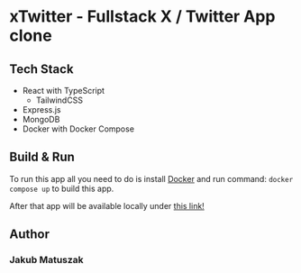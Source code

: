 # xTwitter - Fullstack X / Twitter App clone

## Tech Stack

- React with TypeScript
  - TailwindCSS
- Express.js
- MongoDB
- Docker with Docker Compose

## Build & Run

To run this app all you need to do is install [Docker](https://www.docker.com/) and run command: `docker compose up` to build this app. 

After that app will be available locally under [this link!](http://localhost:5173/)

## Author

### Jakub Matuszak